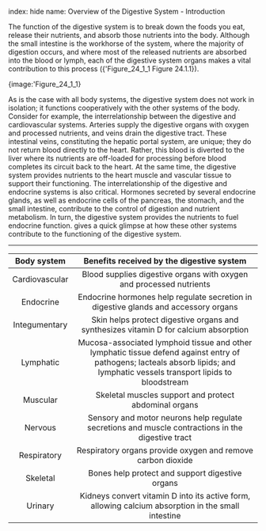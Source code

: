index: hide
name: Overview of the Digestive System - Introduction

The function of the digestive system is to break down the foods you eat, release their nutrients, and absorb those nutrients into the body. Although the small intestine is the workhorse of the system, where the majority of digestion occurs, and where most of the released nutrients are absorbed into the blood or lymph, each of the digestive system organs makes a vital contribution to this process ({'Figure_24_1_1 Figure 24.1.1}).


{image:'Figure_24_1_1}
        

As is the case with all body systems, the digestive system does not work in isolation; it functions cooperatively with the other systems of the body. Consider for example, the interrelationship between the digestive and cardiovascular systems. Arteries supply the digestive organs with oxygen and processed nutrients, and veins drain the digestive tract. These intestinal veins, constituting the hepatic portal system, are unique; they do not return blood directly to the heart. Rather, this blood is diverted to the liver where its nutrients are off-loaded for processing before blood completes its circuit back to the heart. At the same time, the digestive system provides nutrients to the heart muscle and vascular tissue to support their functioning. The interrelationship of the digestive and endocrine systems is also critical. Hormones secreted by several endocrine glands, as well as endocrine cells of the pancreas, the stomach, and the small intestine, contribute to the control of digestion and nutrient metabolism. In turn, the digestive system provides the nutrients to fuel endocrine function.  gives a quick glimpse at how these other systems contribute to the functioning of the digestive system.


****

| Body system | Benefits received by the digestive system |
|:-:|:-:|
| Cardiovascular | Blood supplies digestive organs with oxygen and processed nutrients |
| Endocrine | Endocrine hormones help regulate secretion in digestive glands and accessory organs |
| Integumentary | Skin helps protect digestive organs and synthesizes vitamin D for calcium absorption |
| Lymphatic | Mucosa-associated lymphoid tissue and other lymphatic tissue defend against entry of pathogens; lacteals absorb lipids; and lymphatic vessels transport lipids to bloodstream |
| Muscular | Skeletal muscles support and protect abdominal organs |
| Nervous | Sensory and motor neurons help regulate secretions and muscle contractions in the digestive tract |
| Respiratory | Respiratory organs provide oxygen and remove carbon dioxide |
| Skeletal | Bones help protect and support digestive organs |
| Urinary | Kidneys convert vitamin D into its active form, allowing calcium absorption in the small intestine |
    
